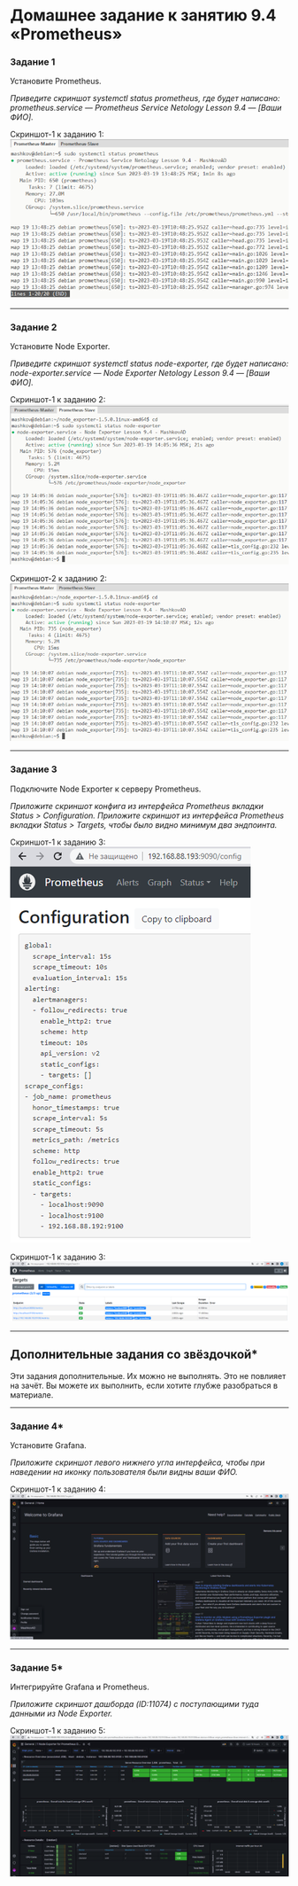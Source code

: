 # Домашнее задание к занятию 9.4 «Prometheus»


### Задание 1

Установите Prometheus.

*Приведите скриншот systemctl status prometheus, где будет написано: prometheus.service — Prometheus Service Netology Lesson 9.4 — [Ваши ФИО].*

Скриншот-1 к заданию 1:
![Скриншот-1](https://github.com/alex31bel/srlb-homework/blob/srlb-14/img/9-04-1-1.PNG)

---

### Задание 2

Установите Node Exporter.

*Приведите скриншот systemctl status node-exporter, где будет написано: node-exporter.service — Node Exporter Netology Lesson 9.4 — [Ваши ФИО].*

Скриншот-1 к заданию 2:
![Скриншот-1](https://github.com/alex31bel/srlb-homework/blob/srlb-14/img/9-04-2-1.PNG)

Скриншот-2 к заданию 2:
![Скриншот-2](https://github.com/alex31bel/srlb-homework/blob/srlb-14/img/9-04-2-2.PNG)

---

### Задание 3

Подключите Node Exporter к серверу Prometheus.

*Приложите скриншот конфига из интерфейса Prometheus вкладки Status > Configuration.*
*Приложите скриншот из интерфейса Prometheus вкладки Status > Targets, чтобы было видно минимум два эндпоинта.*

Скриншот-1 к заданию 3:
![Скриншот-1](https://github.com/alex31bel/srlb-homework/blob/srlb-14/img/9-04-3-1.PNG)

Скриншот-1 к заданию 3:
![Скриншот-2](https://github.com/alex31bel/srlb-homework/blob/srlb-14/img/9-04-3-2.PNG)

---
## Дополнительные задания со звёздочкой*

Эти задания дополнительные. Их можно не выполнять. Это не повлияет на зачёт. Вы можете их выполнить, если хотите глубже разобраться в материале.

---

### Задание 4*

Установите Grafana.

*Приложите скриншот левого нижнего угла интерфейса, чтобы при наведении на иконку пользователя были видны ваши ФИО.*

Скриншот-1 к заданию 4:
![Скриншот-1](https://github.com/alex31bel/srlb-homework/blob/srlb-14/img/9-04-4-1.PNG)

---

### Задание 5*

Интегрируйте Grafana и Prometheus.

*Приложите скриншот дашборда (ID:11074) с поступающими туда данными из Node Exporter.*

Скриншот-1 к заданию 5:
![Скриншот-1](https://github.com/alex31bel/srlb-homework/blob/srlb-14/img/9-04-5-1.PNG)
